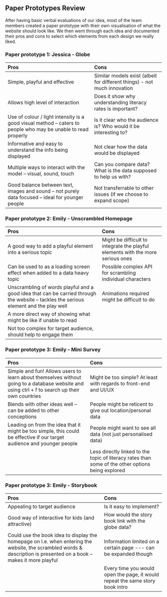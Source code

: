 ## Paper Prototypes Review
After having basic verbal evaluations of our idea, most of the team members created a paper prototype with their own visualisation
of what the website should look like. We then went through each idea and documented their pros and cons to select which elements 
from each design we really liked.

### Paper prototype 1: Jessica - Globe
| Pros | Cons |
| :--- | :--- |
| Simple, playful and effective | Similar models exist (albeit for different things) - not much innovation |
| Allows high level of interaction | Does it show why understanding literacy rates is important? |
| Use of colour / light intensity is a good visual method – caters to people who may be unable to read properly | Is it clear who the audience is? Who would it be interesting to? |
| Informative and easy to understand the info being displayed | Not clear how the data would be displayed |
| Multiple ways to interact with the model – visual, sound, touch | Can you compare data? What is the data supposed to help us with? |
| Good balance between text, images and sound – not purely data focused – ideal for younger people | Not transferrable to other issues (if we choose to expand scope) |

### Paper prototype 2: Emily - Unscrambled Homepage
| Pros | Cons |
| :--- | :--- |
| A good way to add a playful element into a serious topic | Might be difficult to integrate the playful elements with the more serious ones |
| Can be used to as a loading screen effect when added to a data heavy topic | Possible complex API for scrambling individual characters |
| Unscrambling of words playful and a good idea that can be carried through the website – tackles the serious element and the play well | Animations required might be difficult to do  |
| A more direct way of showing what might be like if unable to read | |
| Not too complex for target audience, should help to engage them | |

### Paper prototype 3: Emily - Mini Survey
| Pros | Cons |
| :--- | :--- |
| Simple and fun! Allows users to learn about themselves without going to a database website and using ctrl + f to search up their own countries | Might be too simple? At least with regards to front-end and UI/UX |
| Blends with other ideas well – can be added to other conceptions | People might be reticent to give out location/personal data |
| Leading on from the idea that it might be too simple, this could be effective if our target audience and younger people | People might want to see all data (not just personalised data) |
| | Less directly linked to the topic of literacy rates than some of the other options being explored |

### Paper prototype 3: Emily - Storybook
| Pros | Cons |
| :--- | :--- |
| Appealing to target audience | Is it easy to implement? |
| Good way of interactive for kids (and attractive) |  How would the story book link with the globe data? |
| Could use the book idea to display the homepage on I.e. when entering the website, the scrambled words & description is presented on a book – makes it more playful | Information limited on a certain page --- can be expanded though |
| | Every time you would open the page, it would repeat the same story book intro  |
